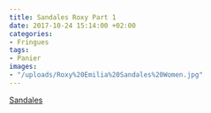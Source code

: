```yaml
---
title: Sandales Roxy Part 1
date: 2017-10-24 15:14:00 +02:00
categories:
- Fringues
tags:
- Panier
images:
- "/uploads/Roxy%20Emilia%20Sandales%20Women.jpg"
---
```


[Sandales ](http://www.laredoute.fr/ppdp/prod-505710443.aspx)
